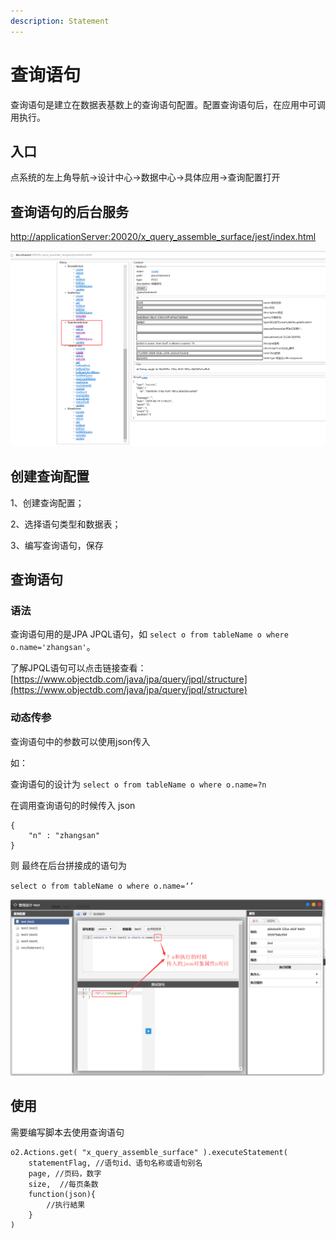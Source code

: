 ```yaml
---
description: Statement
---
```


# 查询语句

查询语句是建立在数据表基数上的查询语句配置。配置查询语句后，在应用中可调用执行。

## 入口 <a id="ru-kou"></a>

点系统的左上角导航-&gt;设计中心-&gt;数据中心-&gt;具体应用-&gt;查询配置打开

## 查询语句的后台服务 <a id="shi-tu-de-hou-tai-fu-wu"></a>

​[http://applicationServer:20020/x\_query\_assemble\_surface/jest/index.html](http://:20020/****/x_query_assemble_surface/jest/index.html)​

![](../.gitbook/assets/qq-tu-pian-20190820103821.png)

## 创建查询配置

1、创建查询配置；

2、选择语句类型和数据表；

3、编写查询语句，保存

## 查询语句

### 语法

查询语句用的是JPA JPQL语句，如 `select o from tableName o where o.name='zhangsan'`。

了解JPQL语句可以点击链接查看：[https://www.objectdb.com/java/jpa/query/jpql/structure](https://www.objectdb.com/java/jpa/query/jpql/structure)​

### 动态传参

查询语句中的参数可以使用json传入

如：

查询语句的设计为 `select o from tableName o where o.name=?n`

在调用查询语句的时候传入 json

```text
{
    "n" : "zhangsan"
}
```

则 最终在后台拼接成的语句为

`select o from tableName o where o.name=‘’`

![](../.gitbook/assets/qq-tu-pian-20190820111500.png)

## 使用 <a id="shu-ju-biao-jiao-ben"></a>

需要编写脚本去使用查询语句

```text
o2.Actions.get( "x_query_assemble_surface" ).executeStatement(
    statementFlag, //语句id、语句名称或语句别名
    page, //页码，数字
    size,  //每页条数
    function(json){
        //执行結果
    }
)
```



